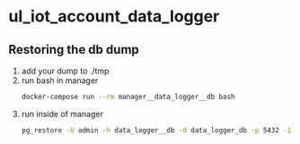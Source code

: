 # ul_iot_account_data_logger

## Restoring the db dump

1) add your dump to ./tmp
2) run bash in manager
    ```bash
   docker-compose run --rm manager__data_logger__db bash
   ```
3) run inside of manager
    ```bash
    pg_restore -U admin -h data_logger__db -d data_logger_db -p 5432 -1 --data-only -t device_log /temporary/dump.sql
    ```
